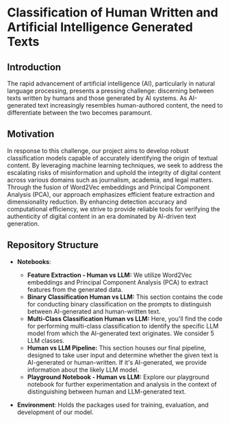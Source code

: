 # Classification of Human Written and Artificial Intelligence Generated Texts

## Introduction
The rapid advancement of artificial intelligence (AI), particularly in natural language processing, presents a pressing challenge: discerning between texts written by humans and those generated by AI systems. As AI-generated text increasingly resembles human-authored content, the need to differentiate between the two becomes paramount. 

## Motivation
In response to this challenge, our project aims to develop robust classification models capable of accurately identifying the origin of textual content. By leveraging machine learning techniques, we seek to address the escalating risks of misinformation and uphold the integrity of digital content across various domains such as journalism, academia, and legal matters. Through the fusion of Word2Vec embeddings and Principal Component Analysis (PCA), our approach emphasizes efficient feature extraction and dimensionality reduction. By enhancing detection accuracy and computational efficiency, we strive to provide reliable tools for verifying the authenticity of digital content in an era dominated by AI-driven text generation.

## Repository Structure
- **Notebooks**:
  - **Feature Extraction - Human vs LLM:** We utilize Word2Vec embeddings and Principal Component Analysis (PCA) to extract features from the generated data.
  - **Binary Classification Human vs LLM:** This section contains the code for conducting binary classification on the prompts to distinguish between AI-generated and human-written text.
  - **Multi-Class Classification Human vs LLM:** Here, you'll find the code for performing multi-class classification to identify the specific LLM model from which the AI-generated text originates. We consider 5 LLM classes.
  - **Human vs LLM Pipeline:** This section houses our final pipeline, designed to take user input and determine whether the given text is AI-generated or human-written. If it's AI-generated, we provide information about the likely LLM model.
  - **Playground Notebook - Human vs LLM:** Explore our playground notebook for further experimentation and analysis in the context of distinguishing between human and LLM-generated text.
  
- **Environment**:
  Holds the packages used for training, evaluation, and development of our model.


